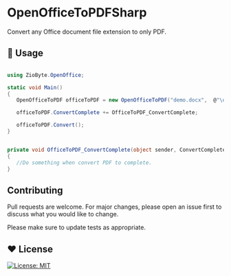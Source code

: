 # OpenOfficeToPDFSharp

Convert any Office document file extension to only PDF.

## 🔵 Usage

```csharp

using ZioByte.OpenOffice;

static void Main()
{
   OpenOfficeToPDF officeToPDF = new OpenOfficeToPDF("demo.docx",  @"\outputDir\");

   officeToPDF.ConvertComplete += OfficeToPDF_ConvertComplete;

   officeToPDF.Convert();
}


private void OfficeToPDF_ConvertComplete(object sender, ConvertCompleteEventArgs args)
{
   //Do something when convert PDF to complete.
}

```

## Contributing
Pull requests are welcome. For major changes, please open an issue first to discuss what you would like to change.

Please make sure to update tests as appropriate.

## ♥️ License
 [![License: MIT](https://img.shields.io/badge/License-MIT-yellow.svg)](https://opensource.org/licenses/MIT)
